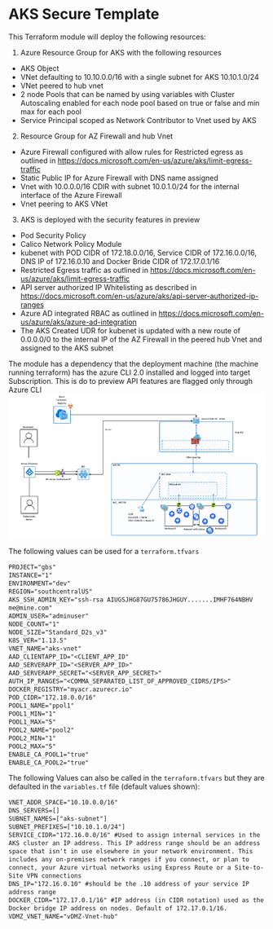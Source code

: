 # AKS Secure Template

This Terraform module will deploy the following resources:

1. Azure Resource Group for AKS with the following resources
  * AKS Object
  * VNet defaulting to 10.10.0.0/16 with a single subnet for AKS 10.10.1.0/24
  * VNet peered to hub vnet
  * 2 node Pools that can be named by using variables with Cluster Autoscaling enabled for each node pool based on true or false and min max for each pool
  * Service Principal scoped as Network Contributor to Vnet used by AKS
2. Resource Group for AZ Firewall and hub Vnet
  * Azure Firewall configured with allow rules for Restricted egress as outlined in https://docs.microsoft.com/en-us/azure/aks/limit-egress-traffic
  * Static Public IP for Azure Firewall with DNS name assigned
  * Vnet with 10.0.0.0/16 CDIR with subnet 10.0.1.0/24 for the internal interface of the Azure Firewall
  * Vnet peering to AKS VNet
3. AKS is deployed with the security features in preview
  * Pod Security Policy
  * Calico Network Policy Module
  * kubenet with POD CIDR of 172.18.0.0/16, Service CIDR of 172.16.0.0/16, DNS IP of 172.16.0.10 and Docker Bride CIDR of 172.17.0.1/16
  * Restricted Egress traffic as outlined in https://docs.microsoft.com/en-us/azure/aks/limit-egress-traffic
  * API server authorized IP Whitelisting as described in https://docs.microsoft.com/en-us/azure/aks/api-server-authorized-ip-ranges
  * Azure AD integrated RBAC as outlined in https://docs.microsoft.com/en-us/azure/aks/azure-ad-integration
  * The AKS Created UDR for kubenet is updated with a new route of 0.0.0.0/0 to the internal IP of the AZ Firewall in the peered hub Vnet and assigned to the AKS subnet
  
The module has a dependency that the deployment machine (the machine running terraform) has the azure CLI 2.0 installed and logged into target Subscription. This is do to preview API features are flagged only through Azure CLI
![Architecture Overview](./kubenet_secure.png)

The following values can be used for a `terraform.tfvars`

```hcl
PROJECT="gbs"
INSTANCE="1"
ENVIRONMENT="dev"
REGION="southcentralUS"
AKS_SSH_ADMIN_KEY="ssh-rsa AIUGSJHG87GU75786JHGUY.......IMHF764NBHV me@mine.com"
ADMIN_USER="adminuser"
NODE_COUNT="1"
NODE_SIZE="Standard_D2s_v3"
K8S_VER="1.13.5"
VNET_NAME="aks-vnet"
AAD_CLIENTAPP_ID="<CLIENT_APP_ID"
AAD_SERVERAPP_ID="<SERVER_APP_ID>"
AAD_SERVERAPP_SECRET="<SERVER_APP_SECRET>"
AUTH_IP_RANGES="<COMMA_SEPARATED_LIST_OF_APPROVED_CIDRS/IPS>"
DOCKER_REGISTRY="myacr.azurecr.io"
POD_CIDR="172.18.0.0/16"
POOL1_NAME="ppol1"
POOL1_MIN="1"
POOL1_MAX="5"
POOL2_NAME="pool2"
POOL2_MIN="1"
POOL2_MAX="5"
ENABLE_CA_POOL1="true"
ENABLE_CA_POOL2="true"
```

The following Values can also be called in the `terraform.tfvars` but they are defaulted in the `variables.tf` file (default values shown):
```hcl
VNET_ADDR_SPACE="10.10.0.0/16"
DNS_SERVERS=[]
SUBNET_NAMES=["aks-subnet"]
SUBNET_PREFIXES=["10.10.1.0/24"]
SERVICE_CIDR="172.16.0.0/16" #Used to assign internal services in the AKS cluster an IP address. This IP address range should be an address space that isn't in use elsewhere in your network environment. This includes any on-premises network ranges if you connect, or plan to connect, your Azure virtual networks using Express Route or a Site-to-Site VPN connections
DNS_IP="172.16.0.10" #should be the .10 address of your service IP address range
DOCKER_CIDR="172.17.0.1/16" #IP address (in CIDR notation) used as the Docker bridge IP address on nodes. Default of 172.17.0.1/16.
VDMZ_VNET_NAME="vDMZ-Vnet-hub"
```
